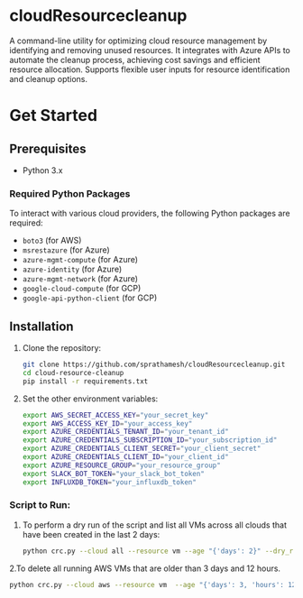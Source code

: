 # cloudResourcecleanup
A command-line utility for optimizing cloud resource management by identifying and removing unused resources. It integrates with Azure APIs to automate the cleanup process, achieving cost savings and efficient resource allocation. Supports flexible user inputs for resource identification and cleanup options.

# Get Started

## Prerequisites

- Python 3.x

### Required Python Packages

To interact with various cloud providers, the following Python packages are required:

- `boto3` (for AWS)
- `msrestazure` (for Azure)
- `azure-mgmt-compute` (for Azure)
- `azure-identity` (for Azure)
- `azure-mgmt-network` (for Azure)
- `google-cloud-compute` (for GCP)
- `google-api-python-client` (for GCP)

## Installation

1. Clone the repository:
   ```bash
   git clone https://github.com/sprathamesh/cloudResourcecleanup.git
   cd cloud-resource-cleanup
   pip install -r requirements.txt

2. Set the other environment variables:
   ```bash
   export AWS_SECRET_ACCESS_KEY="your_secret_key"
   export AWS_ACCESS_KEY_ID="your_access_key"
   export AZURE_CREDENTIALS_TENANT_ID="your_tenant_id"
   export AZURE_CREDENTIALS_SUBSCRIPTION_ID="your_subscription_id"
   export AZURE_CREDENTIALS_CLIENT_SECRET="your_client_secret"
   export AZURE_CREDENTIALS_CLIENT_ID="your_client_id"
   export AZURE_RESOURCE_GROUP="your_resource_group"
   export SLACK_BOT_TOKEN="your_slack_bot_token"
   export INFLUXDB_TOKEN="your_influxdb_token"

### Script to Run:

1. To perform a dry run of the script and list all VMs across all clouds that have been created in the last 2 days:
   ```bash
   python crc.py --cloud all --resource vm --age "{'days': 2}" --dry_run
   
2.To delete all running AWS VMs that are older than 3 days and 12 hours.
   ```bash
   python crc.py --cloud aws --resource vm  --age "{'days': 3, 'hours': 12}"
